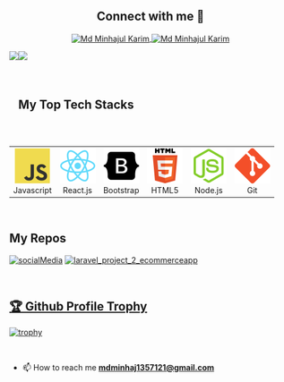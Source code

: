 <h2 align="center">Connect with me 🚀</h2>

<p align="center">
  <a href="https://www.linkedin.com/in/md-minhajul-karim-minhajahad" target="blank">
    <img align="center" src="https://img.icons8.com/color/48/000000/linkedin-circled.png" alt="Md Minhajul Karim" height="40" width="40" />
  </a>
  <a href="https://www.facebook.com/mmka.ahad.3" target="blank">
    <img align="center" src="https://img.icons8.com/fluent/48/000000/facebook-new.png" alt="Md Minhajul Karim" height="40" width="40" />
  </a>
</p>

<div>
  <img height="170" align="left" src="https://github-readme-stats-sigma-five.vercel.app/api?username=minhajahad&count_private=true&include_all_commits=true&theme=highcontrast&bg_color=0,000000,130F40" />
  
  <img src="https://github-readme-stats-sigma-five.vercel.app/api/top-langs/?username=minhajahad&layout=compact&theme=highcontrast&bg_color=0,000000,130F40&margin-w=200" />
</div>
<br>
<br>

<h2>My Top Tech Stacks</h2>
<table>
  <tr>
    <td align="center">
      <img alt="javascript" height=64px src="https://raw.githubusercontent.com/devicons/devicon/master/icons/javascript/javascript-original.svg">
      <br>Javascript
    </td>
    <td align="center">
      <img alt="react" height=64px src="https://raw.githubusercontent.com/devicons/devicon/master/icons/react/react-original.svg">
      <br>React.js
    </td>
    <td align="center">
      <img alt="bootstrap" height=64px src="https://raw.githubusercontent.com/devicons/devicon/master/icons/bootstrap/bootstrap-plain.svg">
      <br>Bootstrap
    </td>
    <td align="center">
      <img alt="html5" height=64px src="https://raw.githubusercontent.com/devicons/devicon/master/icons/html5/html5-original-wordmark.svg">
      <br>HTML5
    </td>
    <td align="center">
      <img alt="nodejs" height=64px src="https://raw.githubusercontent.com/devicons/devicon/master/icons/nodejs/nodejs-original.svg">
      <br>Node.js
    </td>
    <td align="center">
      <img alt="git" height=64px src="https://raw.githubusercontent.com/devicons/devicon/master/icons/git/git-original.svg">
      <br>Git
    </td>
  </tr>
</table>

<br/>

<h2>My Repos</h2>

[![socialMedia](https://github-readme-stats-sigma-five.vercel.app/api/pin/?username=minhajahad&repo=socialMedia&show_owner=true)](https://github.com/minhajahad/socialMedia)
[![laravel_project_2_ecommerceapp](https://github-readme-stats-sigma-five.vercel.app/api/pin/?username=minhajahad&repo=laravel_project_2_ecommerceapp&show_owner=true)](https://github.com/minhajahad/laravel_project_2_ecommerceapp)

<br />

<a href="https://github.com/minhajahad/github-profile-trophy">
   <h2>🏆 Github Profile Trophy</h2>
</a>

[![trophy](https://github-profile-trophy.vercel.app/?username=minhajahad&theme=juicyfresh&no-frame=true&no-bg=true&margin-w=100)](https://github.com/ryo-ma/github-profile-trophy)

<br>

- 📫 How to reach me **mdminhaj1357121@gmail.com**


<!--
**minhajahad/minhajahad** is a ✨ _special_ ✨ repository because its `README.md` (this file) appears on your GitHub profile.

Here are some ideas to get you started:

- 🔭 I’m currently working on ...
- 🌱 I’m currently learning ...
- 👯 I’m looking to collaborate on ...
- 🤔 I’m looking for help with ...
- 💬 Ask me about ...
- 📫 How to reach me: ...
- 😄 Pronouns: ...
- ⚡ Fun fact: ...
-->
